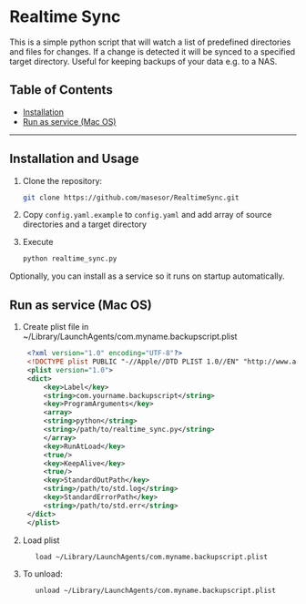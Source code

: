 # Realtime Sync

This is a simple python script that will watch a list of predefined directories and files for changes. If a change is detected it will be synced to a specified target directory. Useful for keeping backups of your data e.g. to a NAS.

## Table of Contents

- [Installation](#installation)
- [Run as service (Mac OS)](service)

---

## Installation and Usage

1. Clone the repository:
   ```sh
   git clone https://github.com/masesor/RealtimeSync.git

2. Copy `config.yaml.example` to `config.yaml` and add array of source directories and a target directory

3. Execute
   ```sh
   python realtime_sync.py

Optionally, you can install as a service so it runs on startup automatically.

## Run as service (Mac OS)
1. Create plist file in ~/Library/LaunchAgents/com.myname.backupscript.plist

   ```xml
    <?xml version="1.0" encoding="UTF-8"?>
	<!DOCTYPE plist PUBLIC "-//Apple//DTD PLIST 1.0//EN" "http://www.apple.com/DTDs/PropertyList-1.0.dtd">
	<plist version="1.0">
	<dict>
	    <key>Label</key>
	    <string>com.yourname.backupscript</string>
	    <key>ProgramArguments</key>
	    <array>
		<string>python</string>
		<string>/path/to/realtime_sync.py</string>
	    </array>
	    <key>RunAtLoad</key>
	    <true/>
	    <key>KeepAlive</key>
	    <true/>
	    <key>StandardOutPath</key>
	    <string>/path/to/std.log</string>
	    <key>StandardErrorPath</key>
	    <string>/path/to/std.err</string>
	</dict>
	</plist>

2. Load plist
   ```sh
      load ~/Library/LaunchAgents/com.myname.backupscript.plist

3. To unload: 
   ```sh
      unload ~/Library/LaunchAgents/com.myname.backupscript.plist